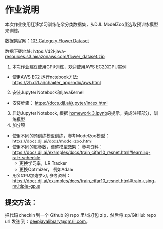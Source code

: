# 作业说明

本次作业使用迁移学习训练花朵分类数据集，从DJL ModelZoo里选取预训练模型来训练。

数据集官网：[102 Category Flower Dataset](https://www.robots.ox.ac.uk/~vgg/data/flowers/102/)

数据下载地址: https://d2l-java-resources.s3.amazonaws.com/flower_dataset.zip

1. 本次作业建议使用GPU训练，欢迎使用AWS EC2的GPU实例
  - 使用AWS EC2 运行notebook方法: https://zh.d2l.ai/chapter_appendix/aws.html
2. 安装Jupyter Notebook和IjavaKernel
  - 安装步骤： https://docs.djl.ai/jupyter/index.html
3. 启动Jupyter Notebook, 根据 [homework_3.ipynb](./homework_3.ipynb)的提示，完成注释部分，训练模型
4. 加分项

- 使用不同的预训练模型训练，参考ModelZoo模型：https://docs.djl.ai/docs/model-zoo.html
- 使用不同的超参数，调整模型效果： 参考资料：https://docs.djl.ai/examples/docs/train_cifar10_resnet.html#learning-rate-schedule
  - 更换学习率，LR Tracker
  - 更换Optimizer， 例如Adam
- 用多GPU加速学习, 参考资料：https://docs.djl.ai/examples/docs/train_cifar10_resnet.html#train-using-multiple-gpus

## 提交方法： 
把代码 checkin 到一个 Github 的 repo 里/或打包 zip，然后将 zip/GitHub repo url 发送
到：deepjavalibrary@gmail.com。
